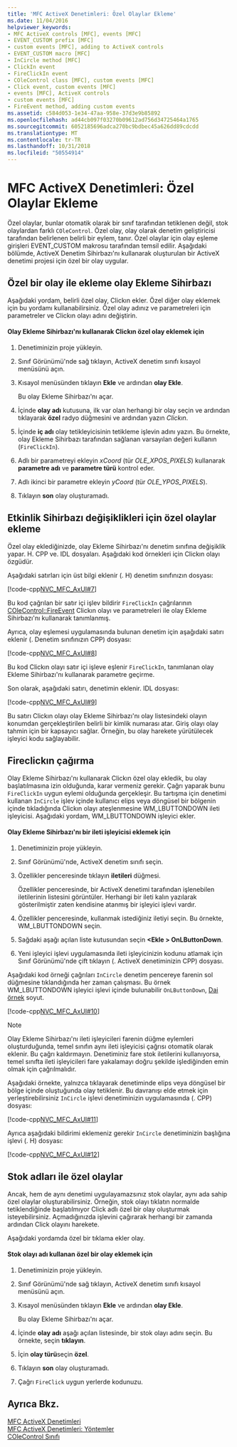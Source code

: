 ```yaml
---
title: 'MFC ActiveX Denetimleri: Özel Olaylar Ekleme'
ms.date: 11/04/2016
helpviewer_keywords:
- MFC ActiveX controls [MFC], events [MFC]
- EVENT_CUSTOM prefix [MFC]
- custom events [MFC], adding to ActiveX controls
- EVENT_CUSTOM macro [MFC]
- InCircle method [MFC]
- ClickIn event
- FireClickIn event
- COleControl class [MFC], custom events [MFC]
- Click event, custom events [MFC]
- events [MFC], ActiveX controls
- custom events [MFC]
- FireEvent method, adding custom events
ms.assetid: c584d053-1e34-47aa-958e-37d3e9b85892
ms.openlocfilehash: ad44cb097f03270b09612ad756d34725464a1765
ms.sourcegitcommit: 6052185696adca270bc9bdbec45a626dd89cdcdd
ms.translationtype: MT
ms.contentlocale: tr-TR
ms.lasthandoff: 10/31/2018
ms.locfileid: "50554914"
---
```

# <a name="mfc-activex-controls-adding-custom-events"></a>MFC ActiveX Denetimleri: Özel Olaylar Ekleme

Özel olaylar, bunlar otomatik olarak bir sınıf tarafından tetiklenen değil, stok olaylardan farklı `COleControl`. Özel olay, olay olarak denetim geliştiricisi tarafından belirlenen belirli bir eylem, tanır. Özel olaylar için olay eşleme girişleri EVENT_CUSTOM makrosu tarafından temsil edilir. Aşağıdaki bölümde, ActiveX Denetim Sihirbazı'nı kullanarak oluşturulan bir ActiveX denetimi projesi için özel bir olay uygular.

##  <a name="_core_adding_a_custom_event_with_classwizard"></a> Özel bir olay ile ekleme olay Ekleme Sihirbazı

Aşağıdaki yordam, belirli özel olay, Clickın ekler. Özel diğer olay eklemek için bu yordamı kullanabilirsiniz. Özel olay adınız ve parametreleri için parametreler ve Clickın olayı adını değiştirin.

#### <a name="to-add-the-clickin-custom-event-using-the-add-event-wizard"></a>Olay Ekleme Sihirbazı'nı kullanarak Clickın özel olay eklemek için

1. Denetiminizin proje yükleyin.

1. Sınıf Görünümü'nde sağ tıklayın, ActiveX denetim sınıfı kısayol menüsünü açın.

1. Kısayol menüsünden tıklayın **Ekle** ve ardından **olay Ekle**.

   Bu olay Ekleme Sihirbazı'nı açar.

1. İçinde **olay adı** kutusuna, ilk var olan herhangi bir olay seçin ve ardından tıklayarak **özel** radyo düğmesini ve ardından yazın *Clickın*.

1. İçinde **iç adı** olay tetikleyicisinin tetikleme işlevin adını yazın. Bu örnekte, olay Ekleme Sihirbazı tarafından sağlanan varsayılan değeri kullanın (`FireClickIn`).

1. Adlı bir parametreyi ekleyin *xCoord* (tür *OLE_XPOS_PIXELS*) kullanarak **parametre adı** ve **parametre türü** kontrol eder.

1. Adlı ikinci bir parametre ekleyin *yCoord* (tür *OLE_YPOS_PIXELS*).

1. Tıklayın **son** olay oluşturamadı.

##  <a name="_core_classwizard_changes_for_custom_events"></a> Etkinlik Sihirbazı değişiklikleri için özel olaylar ekleme

Özel olay eklediğinizde, olay Ekleme Sihirbazı'nı denetim sınıfına değişiklik yapar. H. CPP ve. IDL dosyaları. Aşağıdaki kod örnekleri için Clickın olayı özgüdür.

Aşağıdaki satırları için üst bilgi eklenir (. H) denetim sınıfınızın dosyası:

[!code-cpp[NVC_MFC_AxUI#7](../mfc/codesnippet/cpp/mfc-activex-controls-adding-custom-events_1.h)]

Bu kod çağrılan bir satır içi işlev bildirir `FireClickIn` çağrılarının [COleControl::FireEvent](../mfc/reference/colecontrol-class.md#fireevent) Clickın olayı ve parametreleri ile olay Ekleme Sihirbazı'nı kullanarak tanımlanmış.

Ayrıca, olay eşlemesi uygulamasında bulunan denetim için aşağıdaki satırı eklenir (. Denetim sınıfınızın CPP) dosyası:

[!code-cpp[NVC_MFC_AxUI#8](../mfc/codesnippet/cpp/mfc-activex-controls-adding-custom-events_2.cpp)]

Bu kod Clickın olayı satır içi işleve eşlenir `FireClickIn`, tanımlanan olay Ekleme Sihirbazı'nı kullanarak parametre geçirme.

Son olarak, aşağıdaki satırı, denetimin eklenir. IDL dosyası:

[!code-cpp[NVC_MFC_AxUI#9](../mfc/codesnippet/cpp/mfc-activex-controls-adding-custom-events_3.idl)]

Bu satırı Clickın olayı olay Ekleme Sihirbazı'nı olay listesindeki olayın konumdan gerçekleştirilen belirli bir kimlik numarası atar. Giriş olayı olay tahmin için bir kapsayıcı sağlar. Örneğin, bu olay harekete yürütülecek işleyici kodu sağlayabilir.

##  <a name="_core_calling_fireclickin"></a> Fireclickın çağırma

Olay Ekleme Sihirbazı'nı kullanarak Clickın özel olay ekledik, bu olay başlatılmasına izin olduğunda, karar vermeniz gerekir. Çağrı yaparak bunu `FireClickIn` uygun eylemi olduğunda gerçekleşir. Bu tartışma için denetimi kullanan `InCircle` işlev içinde kullanıcı elips veya döngüsel bir bölgenin içinde tıkladığında Clickın olayı ateşlenmesine WM_LBUTTONDOWN ileti işleyicisi. Aşağıdaki yordam, WM_LBUTTONDOWN işleyici ekler.

#### <a name="to-add-a-message-handler-with-the-add-event-wizard"></a>Olay Ekleme Sihirbazı'nı bir ileti işleyicisi eklemek için

1. Denetiminizin proje yükleyin.

1. Sınıf Görünümü'nde, ActiveX denetim sınıfı seçin.

1. Özellikler penceresinde tıklayın **iletileri** düğmesi.

   Özellikler penceresinde, bir ActiveX denetimi tarafından işlenebilen iletilerinin listesini görüntüler. Herhangi bir ileti kalın yazılarak gösterilmiştir zaten kendisine atanmış bir işleyici işlevi vardır.

1. Özellikler penceresinde, kullanmak istediğiniz iletiyi seçin. Bu örnekte, WM_LBUTTONDOWN seçin.

1. Sağdaki aşağı açılan liste kutusundan seçin  **\<Ekle > OnLButtonDown**.

1. Yeni işleyici işlevi uygulamasında ileti işleyicinizin kodunu atlamak için Sınıf Görünümü'nde çift tıklayın (. ActiveX denetiminizin CPP) dosyası.

Aşağıdaki kod örneği çağrıları `InCircle` denetim pencereye farenin sol düğmesine tıklandığında her zaman çalışması. Bu örnek WM_LBUTTONDOWN işleyici işlevi içinde bulunabilir `OnLButtonDown`, [Dai örnek](../visual-cpp-samples.md) soyut.

[!code-cpp[NVC_MFC_AxUI#10](../mfc/codesnippet/cpp/mfc-activex-controls-adding-custom-events_4.cpp)]

> [!NOTE]
>  Olay Ekleme Sihirbazı'nı ileti işleyicileri farenin düğme eylemleri oluşturduğunda, temel sınıfın aynı ileti işleyicisi çağrısı otomatik olarak eklenir. Bu çağrı kaldırmayın. Denetiminiz fare stok iletilerini kullanıyorsa, temel sınıfta ileti işleyicileri fare yakalamayı doğru şekilde işlediğinden emin olmak için çağrılmalıdır.

Aşağıdaki örnekte, yalnızca tıklayarak denetiminde elips veya döngüsel bir bölge içinde oluştuğunda olay tetiklenir. Bu davranışı elde etmek için yerleştirebilirsiniz `InCircle` işlevi denetiminizin uygulamasında (. CPP) dosyası:

[!code-cpp[NVC_MFC_AxUI#11](../mfc/codesnippet/cpp/mfc-activex-controls-adding-custom-events_5.cpp)]

Ayrıca aşağıdaki bildirimi eklemeniz gerekir `InCircle` denetiminizin başlığına işlevi (. H) dosyası:

[!code-cpp[NVC_MFC_AxUI#12](../mfc/codesnippet/cpp/mfc-activex-controls-adding-custom-events_6.h)]

##  <a name="_core_custom_events_with_stock_names"></a> Stok adları ile özel olaylar

Ancak, hem de aynı denetimi uygulayamazsınız stok olaylar, aynı ada sahip özel olaylar oluşturabilirsiniz. Örneğin, stok olayı tıklatın normalde tetiklendiğinde başlatılmıyor Click adlı özel bir olay oluşturmak isteyebilirsiniz. Açmadığınızda işlevini çağırarak herhangi bir zamanda ardından Click olayını harekete.

Aşağıdaki yordamda özel bir tıklama ekler olay.

#### <a name="to-add-a-custom-event-that-uses-a-stock-event-name"></a>Stok olayı adı kullanan özel bir olay eklemek için

1. Denetiminizin proje yükleyin.

1. Sınıf Görünümü'nde sağ tıklayın, ActiveX denetim sınıfı kısayol menüsünü açın.

1. Kısayol menüsünden tıklayın **Ekle** ve ardından **olay Ekle**.

   Bu olay Ekleme Sihirbazı'nı açar.

1. İçinde **olay adı** aşağı açılan listesinde, bir stok olayı adını seçin. Bu örnekte, seçin **tıklayın**.

1. İçin **olay türü**seçin **özel**.

1. Tıklayın **son** olay oluşturamadı.

1. Çağrı `FireClick` uygun yerlerde kodunuzu.

## <a name="see-also"></a>Ayrıca Bkz.

[MFC ActiveX Denetimleri](../mfc/mfc-activex-controls.md)<br/>
[MFC ActiveX Denetimleri: Yöntemler](../mfc/mfc-activex-controls-methods.md)<br/>
[COleControl Sınıfı](../mfc/reference/colecontrol-class.md)
